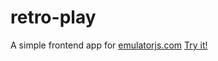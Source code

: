 # retro-play
A simple frontend app for [emulatorjs.com](https://www.emulatorjs.com)
[Try it!](https://jef-oliveira.github.io/retro-play)